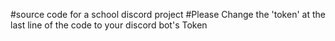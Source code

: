 #source code for a school discord project
#Please Change the 'token' at the last line of the code to your discord bot's Token
